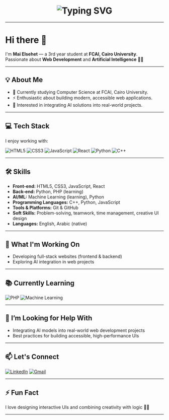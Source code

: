 <h1 align="center">
  <img src="https://readme-typing-svg.demolab.com?font=Fira+Code&size=24&pause=1000&color=61DAFB&center=true&vCenter=true&width=435&lines=Hi+there+%F0%9F%91%8B+I'm+Mai+Elsehet;Student+at+FCAI+%26+AI%2FWeb+Enthusiast;Welcome+to+my+GitHub+Profile!" alt="Typing SVG" />
</h1>



---

# Hi there 👋

I'm **Mai Elsehet** — a 3rd year student at **FCAI, Cairo University**.  
Passionate about **Web Development** and **Artificial Intelligence** 🤖✨

---

## 💡 About Me

- 🌱 Currently studying Computer Science at FCAI, Cairo University.
- ⚡ Enthusiastic about building modern, accessible web applications.
- 🎯 Interested in integrating AI solutions into real-world projects.

---

## 💻 Tech Stack

I enjoy working with:

![HTML5](https://img.shields.io/badge/HTML5-E34F26?style=for-the-badge&logo=html5&logoColor=white)
![CSS3](https://img.shields.io/badge/CSS3-1572B6?style=for-the-badge&logo=css3&logoColor=white)
![JavaScript](https://img.shields.io/badge/JavaScript-F7DF1E?style=for-the-badge&logo=javascript&logoColor=black)
![React](https://img.shields.io/badge/React-61DAFB?style=for-the-badge&logo=react&logoColor=black)
![Python](https://img.shields.io/badge/Python-3776AB?style=for-the-badge&logo=python&logoColor=white)
![C++](https://img.shields.io/badge/C%2B%2B-00599C?style=for-the-badge&logo=c%2B%2B&logoColor=white)

---

## 🛠️ Skills

- **Front-end:** HTML5, CSS3, JavaScript, React
- **Back-end:** Python, PHP (learning)
- **AI/ML:** Machine Learning (learning), Python 
- **Programming Languages:** C++, Python, JavaScript
- **Tools & Platforms:** Git & GitHub
- **Soft Skills:** Problem-solving, teamwork, time management, creative UI design
- **Languages:** English, Arabic (native)

---

## 🚀 What I'm Working On

- Developing full-stack websites (frontend & backend)
- Exploring AI integration in web projects

---

## 📚 Currently Learning

![PHP](https://img.shields.io/badge/PHP-777BB4?style=for-the-badge&logo=php&logoColor=white)
![Machine Learning](https://img.shields.io/badge/Machine%20Learning-009688?style=for-the-badge)

---

## 🤝 I’m Looking for Help With

- Integrating AI models into real-world web development projects
- Best practices for building accessible, high-performance UIs

---

## 📫 Let's Connect

[![LinkedIn](https://img.shields.io/badge/-LinkedIn-0077B5?style=for-the-badge&logo=linkedin&logoColor=white)](https://www.linkedin.com/in/mai-elsehet-2046b4327)
[![Gmail](https://img.shields.io/badge/-Email-D14836?style=for-the-badge&logo=gmail&logoColor=white)](mailto:maielsehet@gmail.com)

---

## ⚡ Fun Fact

I love designing interactive UIs and combining creativity with logic 🎨🧠

---
